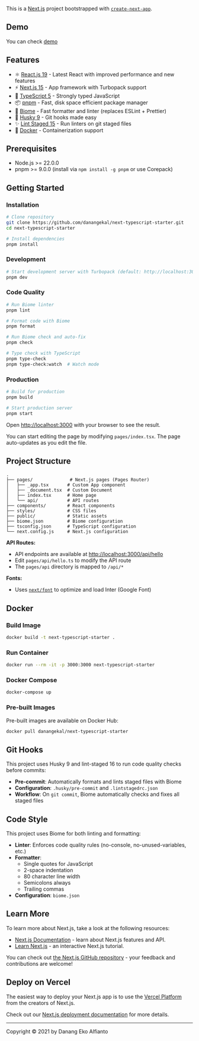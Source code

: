 This is a [Next.js](https://nextjs.org/) project bootstrapped with [`create-next-app`](https://github.com/vercel/next.js/tree/canary/packages/create-next-app).

## Demo

You can check [demo](https://next-typescript-starter-demo.vercel.app/)

## Features

- ⚛️ [React.js 19](https://react.dev/blog/2024/04/25/react-19) - Latest React with improved performance and new features
- ⚡ [Next.js 15](https://nextjs.org/blog/next-15) - App framework with Turbopack support
- 📘 [TypeScript 5](https://www.typescriptlang.org/) - Strongly typed JavaScript
- 📦 [pnpm](https://pnpm.io/) - Fast, disk space efficient package manager
- 🎨 [Biome](https://biomejs.dev/) - Fast formatter and linter (replaces ESLint + Prettier)
- 🐶 [Husky 9](https://typicode.github.io/husky/#/) - Git hooks made easy
- ✨ [Lint Staged 15](https://github.com/okonet/lint-staged) - Run linters on git staged files
- 🐳 [Docker](https://docs.docker.com/) - Containerization support

## Prerequisites

- Node.js >= 22.0.0
- pnpm >= 9.0.0 (install via `npm install -g pnpm` or use Corepack)

## Getting Started

### Installation

```bash
# Clone repository
git clone https://github.com/danangekal/next-typescript-starter.git
cd next-typescript-starter

# Install dependencies
pnpm install
```

### Development

```bash
# Start development server with Turbopack (default: http://localhost:3000)
pnpm dev
```

### Code Quality

```bash
# Run Biome linter
pnpm lint

# Format code with Biome
pnpm format

# Run Biome check and auto-fix
pnpm check

# Type check with TypeScript
pnpm type-check
pnpm type-check:watch  # Watch mode
```

### Production

```bash
# Build for production
pnpm build

# Start production server
pnpm start
```

Open [http://localhost:3000](http://localhost:3000) with your browser to see the result.

You can start editing the page by modifying `pages/index.tsx`. The page auto-updates as you edit the file.

## Project Structure

```
.
├── pages/              # Next.js pages (Pages Router)
│   ├── _app.tsx       # Custom App component
│   ├── _document.tsx  # Custom Document
│   ├── index.tsx      # Home page
│   └── api/           # API routes
├── components/        # React components
├── styles/            # CSS files
├── public/            # Static assets
├── biome.json         # Biome configuration
├── tsconfig.json      # TypeScript configuration
└── next.config.js     # Next.js configuration
```

**API Routes:**
- API endpoints are available at [http://localhost:3000/api/hello](http://localhost:3000/api/hello)
- Edit `pages/api/hello.ts` to modify the API route
- The `pages/api` directory is mapped to `/api/*`

**Fonts:**
- Uses [`next/font`](https://nextjs.org/docs/basic-features/font-optimization) to optimize and load Inter (Google Font)

## Docker

### Build Image

```bash
docker build -t next-typescript-starter .
```

### Run Container

```bash
docker run --rm -it -p 3000:3000 next-typescript-starter
```

### Docker Compose

```bash
docker-compose up
```

### Pre-built Images

Pre-built images are available on Docker Hub:

```bash
docker pull danangekal/next-typescript-starter
```

## Git Hooks

This project uses Husky 9 and lint-staged 16 to run code quality checks before commits:

- **Pre-commit**: Automatically formats and lints staged files with Biome
- **Configuration**: `.husky/pre-commit` and `.lintstagedrc.json`
- **Workflow**: On `git commit`, Biome automatically checks and fixes all staged files

## Code Style

This project uses Biome for both linting and formatting:

- **Linter**: Enforces code quality rules (no-console, no-unused-variables, etc.)
- **Formatter**:
  - Single quotes for JavaScript
  - 2-space indentation
  - 80 character line width
  - Semicolons always
  - Trailing commas
- **Configuration**: `biome.json`

## Learn More

To learn more about Next.js, take a look at the following resources:

- [Next.js Documentation](https://nextjs.org/docs) - learn about Next.js features and API.
- [Learn Next.js](https://nextjs.org/learn) - an interactive Next.js tutorial.

You can check out [the Next.js GitHub repository](https://github.com/vercel/next.js/) - your feedback and contributions are welcome!

## Deploy on Vercel

The easiest way to deploy your Next.js app is to use the [Vercel Platform](https://vercel.com/new?utm_medium=default-template&filter=next.js&utm_source=create-next-app&utm_campaign=create-next-app-readme) from the creators of Next.js.

Check out our [Next.js deployment documentation](https://nextjs.org/docs/deployment) for more details.

---

Copyright © 2021 by Danang Eko Alfianto

